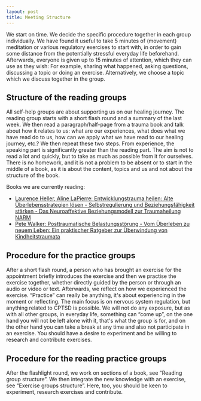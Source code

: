 ```yaml
---
layout: post
title: Meeting Structure
---
```


We start on time. We decide the specific procedure together in each group individually. We have found it useful to take 5 minutes of (movement) meditation or various regulatory exercises to start with, in order to gain some distance from the potentially stressful everyday life beforehand. Afterwards, everyone is given up to 15 minutes of attention, which they can use as they wish: For example, sharing what happened, asking questions, discussing a topic or doing an exercise. Alternatively, we choose a topic which we discuss together in the group.

## Structure of the reading groups

All self-help groups are about supporting us on our healing journey. The reading group starts with a short flash round and a summary of the last week. We then read a paragraph/half-page from a trauma book and talk about how it relates to us: what are our experiences, what does what we have read do to us, how can we apply what we have read to our healing journey, etc.? We then repeat these two steps. From experience, the speaking part is significantly greater than the reading part. The aim is not to read a lot and quickly, but to take as much as possible from it for ourselves. There is no homework, and it is not a problem to be absent or to start in the middle of a book, as it is about the content, topics and us and not about the structure of the book. 

Books we are currently reading:
- [Laurence Heller, Aline LaPierre: Entwicklungstrauma heilen: Alte Überlebensstrategien lösen - Selbstregulierung und Beziehungsfähigkeit stärken - Das Neuroaffektive Beziehungsmodell zur Traumaheilung NARM](https://www.amazon.de/dp/3466309220/)
- [Pete Walker: Posttraumatische Belastungsstörung - Vom Überleben zu neuem Leben: Ein praktischer Ratgeber zur Überwindung von Kindheitstraumata](https://www.amazon.de/dp/3962570756/)

## Procedure for the practice groups

After a short flash round, a person who has brought an exercise for the appointment briefly introduces the exercise and then we practise the exercise together, whether directly guided by the person or through an audio or video or text. Afterwards, we reflect on how we experienced the exercise. “Practice” can really be anything, it's about experiencing in the moment or reflecting. The main focus is on nervous system regulation, but anything related to CPTSD is possible. We will not do any exposure, but as with all other groups, in everyday life, something can “come up”, on the one hand you will not be left alone with it, that's what the group is for, and on the other hand you can take a break at any time and also not participate in an exercise. You should have a desire to experiment and be willing to research and contribute exercises. 

## Procedure for the reading practice groups

After the flashlight round, we work on sections of a book, see “Reading group structure”. We then integrate the new knowledge with an exercise, see “Exercise groups structure”. Here, too, you should be keen to experiment, research exercises and contribute.
